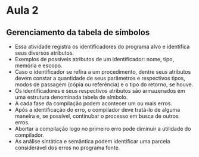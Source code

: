 # Aula 2 

## Gerenciamento da tabela de símbolos

- Essa atividade registra os identificadores do programa alvo e identifica seus diversos atributos. 
- Exemplos de possíveis atributos de um identificador: nome, tipo, memória e escopo. 
- Caso o identificador se refira a um procedimento, dentre seus atributos devem constar a quantidade de seus parâmetros e respectivos tipos, modos de passagem (cópia ou referência) e o tipo do retorno, se houve.
- Os identificadores e seus respectivos atributos são armazenados em uma estrutura denominada tabela de símbolo. 
- A cada fase da compilação podem acontecer um ou mais erros.
- Após a identificação do erro, o compilador deve tratá-lo de alguma maneira e, se possível, continubar o processo em busca de outros erros. 
- Abortar a compilação logo no primeiro erro pode diminuir a utilidade do compilador. 
- As análise sintática e semântica podem identificar uma parcela considerável dos erros no programa fonte. 



